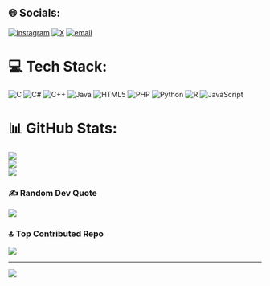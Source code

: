 ## 🌐 Socials:
[![Instagram](https://img.shields.io/badge/Instagram-%23E4405F.svg?logo=Instagram&logoColor=white)](https://instagram.com/Noman_5288) 
[![X](https://img.shields.io/badge/X-black.svg?logo=X&logoColor=white)](https://x.com/NomanDevX) 
[![email](https://img.shields.io/badge/Email-D14836?logo=gmail&logoColor=white)](mailto:noman404khan@gmail.com) 

# 💻 Tech Stack:
![C](https://img.shields.io/badge/c-%2300599C.svg?style=for-the-badge&logo=c&logoColor=white) 
![C#](https://img.shields.io/badge/c%23-%23239120.svg?style=for-the-badge&logo=csharp&logoColor=white) 
![C++](https://img.shields.io/badge/c++-%2300599C.svg?style=for-the-badge&logo=c%2B%2B&logoColor=white) 
![Java](https://img.shields.io/badge/java-%23ED8B00.svg?style=for-the-badge&logo=openjdk&logoColor=white) 
![HTML5](https://img.shields.io/badge/html5-%23E34F26.svg?style=for-the-badge&logo=html5&logoColor=white) 
![PHP](https://img.shields.io/badge/php-%23777BB4.svg?style=for-the-badge&logo=php&logoColor=white) 
![Python](https://img.shields.io/badge/python-3670A0?style=for-the-badge&logo=python&logoColor=ffdd54) 
![R](https://img.shields.io/badge/r-%23276DC3.svg?style=for-the-badge&logo=r&logoColor=white) 
![JavaScript](https://img.shields.io/badge/javascript-%23323330.svg?style=for-the-badge&logo=javascript&logoColor=%23F7DF1E) 

# 📊 GitHub Stats:
![](https://github-readme-stats.vercel.app/api?username=NomanDevX&theme=shadow_green&hide_border=false&include_all_commits=false&count_private=false)<br/>
![](https://nirzak-streak-stats.vercel.app/?user=NomanDevX&theme=shadow_green&hide_border=false)<br/>
![](https://github-readme-stats.vercel.app/api/top-langs/?username=NomanDevX&theme=shadow_green&hide_border=false&include_all_commits=false&count_private=false&layout=compact)

### ✍️ Random Dev Quote
![](https://quotes-github-readme.vercel.app/api?type=horizontal&theme=merko)

### 🔝 Top Contributed Repo
![](https://github-contributor-stats.vercel.app/api?username=NomanDevX&limit=5&theme=shadow_green&combine_all_yearly_contributions=true)

---
[![](https://visitcount.itsvg.in/api?id=NomanDevX&icon=2&color=4)](https://visitcount.itsvg.in)

<!-- Proudly created with GPRM ( https://gprm.itsvg.in ) -->
